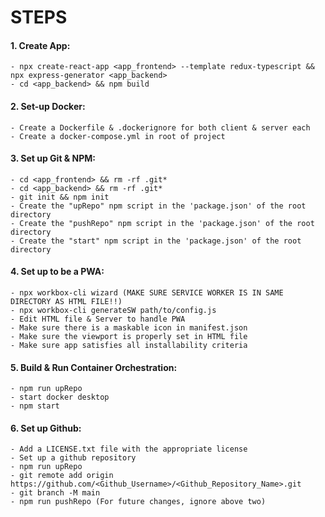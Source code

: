 
# STEPS


#### 1. Create App:

	- npx create-react-app <app_frontend> --template redux-typescript && npx express-generator <app_backend>
	- cd <app_backend> && npm build

#### 2. Set-up Docker:

	- Create a Dockerfile & .dockerignore for both client & server each
	- Create a docker-compose.yml in root of project

#### 3. Set up Git & NPM:

	- cd <app_frontend> && rm -rf .git*
	- cd <app_backend> && rm -rf .git*
	- git init && npm init
	- Create the "upRepo" npm script in the 'package.json' of the root directory
	- Create the "pushRepo" npm script in the 'package.json' of the root directory
	- Create the "start" npm script in the 'package.json' of the root directory

#### 4. Set up to be a PWA:

	- npx workbox-cli wizard (MAKE SURE SERVICE WORKER IS IN SAME DIRECTORY AS HTML FILE!!)
	- npx workbox-cli generateSW path/to/config.js
	- Edit HTML file & Server to handle PWA
	- Make sure there is a maskable icon in manifest.json
	- Make sure the viewport is properly set in HTML file
	- Make sure app satisfies all installability criteria

#### 5. Build & Run Container Orchestration:

	- npm run upRepo
	- start docker desktop
	- npm start

#### 6. Set up Github:

	- Add a LICENSE.txt file with the appropriate license
	- Set up a github repository
	- npm run upRepo
	- git remote add origin https://github.com/<Github_Username>/<Github_Repository_Name>.git
	- git branch -M main
	- npm run pushRepo (For future changes, ignore above two)